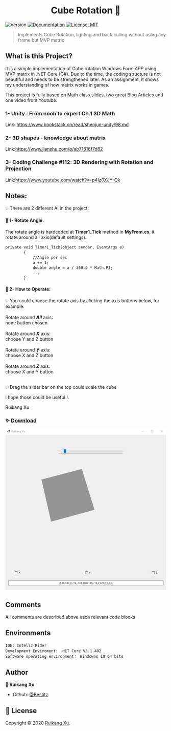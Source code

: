 <h1 align="center">Cube Rotation 👋</h1>
<p>
  <img alt="Version" src="https://img.shields.io/badge/version-V0.2-blue.svg?cacheSeconds=2592000" />
  <a href="doc/UserPDF/html/index.html" target="_blank">
    <img alt="Documentation" src="https://img.shields.io/badge/documentation-yes-brightgreen.svg" />
  </a>
  <a href="todo" target="_blank">
    <img alt="License: MIT" src="https://img.shields.io/badge/License-MIT-yellow.svg" />
  </a>
</p>

>   Implements Cube Rotation, lighting and back culling without using any frame but MVP matrix

## What is this Project?

It is a simple implementation of Cube rotation Windows Form APP using MVP matrix in .NET Core (C#).
Due to the time, the coding structure is not beautiful and needs to be strengthened later. 
As an assignment, it shows my understanding of how matrix works in games.

This project is fully based on Math class slides, two great Blog Articles and one video from Youtube.


### 1- Unity : From noob to expert Ch.1 3D Math
Link: https://www.bookstack.cn/read/shenjun-unity/98.md

### 2- 3D shapes - knowledge about matrix

Link:https://www.jianshu.com/p/ab71816f7d82

### 3- Coding Challenge #112: 3D Rendering with Rotation and Projection
Link:https://www.youtube.com/watch?v=p4Iz0XJY-Qk

## Notes:

:bulb: There are 2 different AI in the project:

#### :low_brightness: 1- Rotate Angle:
The rotate angle is hardcoded at **Timer1_Tick** method in **MyFrom.cs**, it rotate around all axis(default settings).
```
private void Timer1_Tick(object sender, EventArgs e)
        {
            //Angle per sec
            a += 1;
            double angle = a / 360.0 * Math.PI;
            ...
        }   
```  

#### :low_brightness: 2- How to Operate:  
:bulb: You could choose the rotate axis by clicking the axis buttons below, for example:
<br>
<br>
Rotate around ***All*** axis: <br>
none button chosen<br>
<br>
Rotate around ***X*** axis: <br>
choose Y and Z button<br>
<br>
Rotate around ***Y*** axis: <br>
choose X and Z button<br>
<br>
Rotate around ***Z*** axis: <br>
choose X and Y button<br>
<br>

:bulb: Drag the slider bar on the top could scale the cube


I hope those could be useful !.

Ruikang Xu


### ✨ [Download](https://github.com/monsterlady/Cube3D/releases/tag/V0.0.1)
![avatar](https://github.com/monsterlady/Cube3D/blob/main/CubeTrans/demo.gif)

## Comments

All comments are described above each relevant code blocks


## Environments

```sh
IDE: IntellJ Rider
Development Enviroment: .NET Core V3.1.402
Software operating environment： Windowns 10 64 bits
```

## Author

👤 **Ruikang Xu**

* Github: [@Bestitz](https://github.com/monsterlady)



## 📝 License

Copyright © 2020 [Ruikang Xu](https://github.com/Bestitz).<br />
